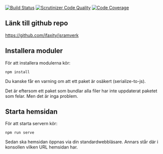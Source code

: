 [![Build Status](https://travis-ci.org/iFaxity/jsramverk.svg?branch=master)](https://travis-ci.org/iFaxity/jsramverk)
[![Scrutinizer Code Quality](https://scrutinizer-ci.com/g/iFaxity/jsramverk/badges/quality-score.png?b=master)](https://scrutinizer-ci.com/g/iFaxity/jsramverk/?branch=master)
[![Code Coverage](https://scrutinizer-ci.com/g/iFaxity/jsramverk/badges/coverage.png?b=master)](https://scrutinizer-ci.com/g/iFaxity/jsramverk/?branch=master)

## Länk till github repo

https://github.com/ifaxity/jsramverk

## Installera moduler

För att installera modulerna kör:

`npm install`

Du kanske får en varning om att ett paket är osäkert (serialize-to-js).

Det är eftersom ett paket som bundlar alla filer har inte uppdaterat paketet som felar.
Men det är inga problem.

## Starta hemsidan

För att starta servern kör:

`npm run serve`

Sedan ska hemsidan öppnas via din standardwebbläsare.
Annars står där i konsollen vilken URL hemsidan har.
